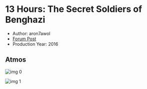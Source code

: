# 13 Hours: The Secret Soldiers of Benghazi

* Author: aron7awol
* [Forum Post](https://www.avsforum.com/threads/bass-eq-for-filtered-movies.2995212/post-56876242)
* Production Year: 2016

## Atmos

![img 0](https://i.imgur.com/RA6u708.jpg)

![img 1](https://i.imgur.com/7C8jskU.png)

